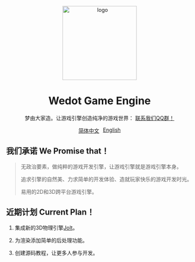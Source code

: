 <div align="center">
    <p align="center">
        <img align="center" src="https://github.com/QiNuoTu/WeDot/blob/main/icon.png" alt="logo" width="200">
    </p>
    <h1 align="center">Wedot Game Engine</h1>
    <p align="center">梦由大家造。让游戏引擎创造纯净的游戏世界：
        <a href="http://qm.qq.com/cgi-bin/qm/qr?_wv=1027&k=feHFQN3fYumIlOVNF_5nApTLUmuil3jw&authKey=6Z%2BXqXfjmY%2BDfy68m1XOplBkiPA%2FzQ%2Bms0bUDrV2uRcMzj6U%2B0zhVapkTFEMXkau&noverify=0&group_code=112652189">
            联系我们QQ群！
        </a>
    <br>
    <div style="display: flex; justify-content: center;">
        <a href="https://github.com/QiNuoTu/WeDot/blob/main/README.md" style="margin-right: 10px;">简体中文</a>
        <a href="https://github.com/QiNuoTu/WeDot/blob/main/README-EH.md">English</a>
    </div>
</div>

## 我们承诺 We Promise that！
> 无政治要素，做纯粹的游戏开发引擎，让游戏引擎就是游戏引擎本身。
> 
> 追求引擎的自然美、力求简单的开发体验、造就玩家快乐的游戏开发时光。
> 
> 易用的2D和3D跨平台游戏引擎。

## 近期计划 Current Plan！
 1. 集成新的3D物理引擎[Jolt](https://github.com/jrouwe/JoltPhysics)。
    
 3. 为渲染添加简单的后处理功能。
    
 5. 创建源码教程，让更多人参与开发。



